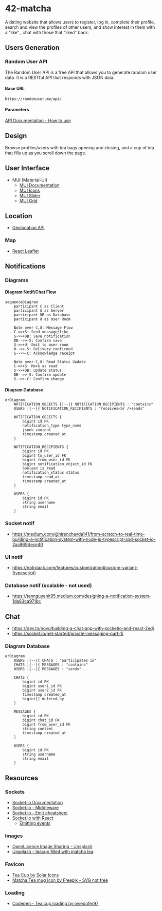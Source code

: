 # 42-matcha

A dating website that allows users to register, log in, complete their profile, search and view the profiles of other users, and show interest in them with a “like” , chat with those that “liked” back.

## Users Generation

### Random User API

The Random User API is a free API that allows you to generate random user data. It is a RESTful API that responds with JSON data.

#### Base URL

```http
https://randomuser.me/api/
```

#### Parameters

[API Documentation - How to use](https://randomuser.me/documentation#howto)

## Design

Browse profiles/users with tea bags opening and closing, and a cup of tea that fills up as you scroll down the page.

## User Interface

- MUI (Material-UI)
  - [MUI Documentation](https://material-ui.com/getting-started/installation/)
  - [MUI Icons](https://material-ui.com/components/material-icons/)
  - [MUI Slider](https://mui.com/material-ui/react-slider/)
  - [MUI Grid](https://mui.com/material-ui/react-grid2/)

## Location

- [Geolocation API](https://developer.mozilla.org/en-US/docs/Web/API/Geolocation_API)

### Map

- [React Leaflet](https://react-leaflet.js.org/)

## Notifications

### Diagrams

#### Diagram Notif/Chat Flow

```mermaid
sequenceDiagram
    participant C as Client
    participant S as Server
    participant DB as Database
    participant U as User Room

    Note over C,U: Message Flow
    C->>+S: Send message/like
    S->>+DB: Save notification
    DB-->>-S: Confirm save
    S->>+U: Emit to user room
    U-->>-S: Delivery confirmed
    S-->>-C: Acknowledge receipt

    Note over C,U: Read Status Update
    C->>+S: Mark as read
    S->>+DB: Update status
    DB-->>-S: Confirm update
    S-->>-C: Confirm change
```

#### Diagram Database

```mermaid
erDiagram
    NOTIFICATION_OBJECTS ||--|{ NOTIFICATION_RECIPIENTS : "contains"
    USERS ||--|{ NOTIFICATION_RECIPIENTS : "receives<br />sends"

    NOTIFICATION_OBJECTS {
        bigint id PK
        notification_type type_name
        jsonb content
        timestamp created_at
    }

    NOTIFICATION_RECIPIENTS {
        bigint id PK
        bigint to_user_id FK
        bigint from_user_id FK
        bigint notification_object_id FK
        boolean is_read
        notification_status status
        timestamp read_at
        timestamp created_at
    }

    USERS {
        bigint id PK
        string username
        string email
    }
```

### Socket notif

- https://medium.com/@hirenchavda141/from-scratch-to-real-time-building-a-notification-system-with-node-js-typescript-and-socket-io-2aa869dece40

### UI notif

- https://notistack.com/features/customization#custom-variant-(typescript)

### Database notif (scalable - not used)

- https://tannguyenit95.medium.com/designing-a-notification-system-1da83ca971bc

## Chat

- https://dev.to/novu/building-a-chat-app-with-socketio-and-react-2edj
- https://socket.io/get-started/private-messaging-part-1/

### Diagram Database

```mermaid
erDiagram
    USERS ||--|{ CHATS : "participates in"
    CHATS ||--|{ MESSAGES : "contains"
    USERS ||--|{ MESSAGES : "sends"

    CHATS {
        bigint id PK
        bigint user1_id FK
        bigint user2_id FK
        timestamp created_at
        bigint[] deleted_by
    }

    MESSAGES {
        bigint id PK
        bigint chat_id FK
        bigint from_user_id FK
        string content
        timestamp created_at
    }

    USERS {
        bigint id PK
        string username
        string email
    }

```

## Resources

### Sockets

- [Socket.io Documentation](https://socket.io/docs/v4/)
- [Socket.io - Middleware](https://socket.io/docs/v4/middlewares/)
- [Socket.io - Emit cheatsheet](https://socket.io/docs/v4/emit-cheatsheet/)
- [Socket.io with React](https://dev.to/bravemaster619/how-to-use-socket-io-client-correctly-in-react-app-o65)
  - [Emitting events](https://socket.io/docs/v4/emitting-events/)

### Images

- [OpenLicence Image Sharing - Unsplash](https://unsplash.com/)
- [Unsplash - teacup filled with matcha tea](https://unsplash.com/photos/white-ceramic-teacup-filled-of-matcha-tea-Z-hvocTfR_s)

### Favicon

- [Tea Cup by Solar Icons](https://www.svgrepo.com/svg/527916/tea-cup)
- [Matcha Tea mug Icon by Freepik - SVG not free](https://www.flaticon.com/free-icons/tea-mug)

### Loading

- [Codepen - Tea cup loading by oviedofer97](https://codepen.io/oviedofer97/pen/dyNzQeX)
